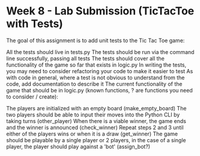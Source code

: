 # Week 8 - Lab Submission (TicTacToe with Tests) 

The goal of this assignment is to add unit tests to the Tic Tac Toe game:

All the tests should live in tests.py
The tests should be run via the command line successfully, passing all tests
The tests should cover all the functionality of the game so far that exists in logic.py
In writing the tests, you may need to consider refactoring your code to make it easier to test
As with code in general, where a test is not obvious to understand from the code, add documentation to describe it
The current functionality of the game that should be in logic.py (known functions, ? are functions you need to consider / create):

The players are initialized with an empty board (make_empty_board)
The two players should be able to input their moves into the Python CLI by taking turns (other_player)
When there is a viable winner, the game ends and the winner is announced (check_winner)
Repeat steps 2 and 3 until either of the players wins or when it is a draw (get_winner)
The game should be playable by a single player or 2 players, in the case of a single player, the player should play against a 'bot' (assign_bot?) 
